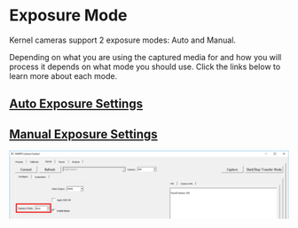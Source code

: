 # Exposure Mode

Kernel cameras support 2 exposure modes: Auto and Manual.

Depending on what you are using the captured media for and how you will process it depends on what mode you should use. Click the links below to learn more about each mode.

## [Auto Exposure Settings](https://mapir-camera.gitbook.io/kernel-development-guide/interfacing-with-kernel/software-interface/mcc/changing-camera-settings/exposure-mode/auto-exposure-settings)

## [Manual Exposure Settings](https://mapir-camera.gitbook.io/kernel-development-guide/interfacing-with-kernel/software-interface/mcc/changing-camera-settings/exposure-mode/manual-exposure-settings)

![](../../../../../.gitbook/assets/exp_mode.png)


